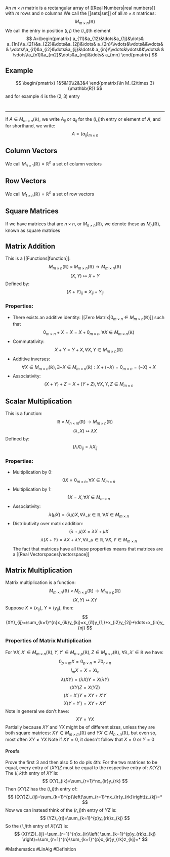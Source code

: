 An $m\times n$ matrix is a rectangular array of [[Real Numbers|real numbers]] with $m$ rows and $n$ columns
We call the [[sets|set]] of all $m\times n$ matrices:
$$
M_{m\times n}(\mathbb{R})
$$
We call the entry in position $(i,j)$ the $(i,j)$th element
$$
A=\begin{pmatrix}
a_{11}&a_{12}&\dots&a_{1j}&\dots& a_{1n}\\a_{21}&a_{22}&\dots&a_{2j}&\dots& a_{2n}\\\vdots&\vdots&&\vdots& & \vdots\\a_{i1}&a_{i2}&\dots&a_{ij}&\dots& a_{in}\\\vdots&\vdots&&\vdots& & \vdots\\a_{n1}&a_{m2}&\dots&a_{mj}&\dots& a_{mn}
\end{pmatrix}
$$
## Example
$$
\begin{pmatrix}
1&5&10\\2&3&4
\end{pmatrix}\in M_{2\times 3}(\mathbb{R})
$$
and for example $4$ is the $(2,3)$ entry 
# 
___
If $A\in M_{m\times n}(\mathbb{R})$, we write $A_{ij}$ or $a_{ij}$ for the $(i,j)$th entry or element of $A$, and for shorthand, we write:
$$
A=(a_{ij})_{m\times n}
$$
## Column Vectors
We call $M_{n\times 1}(\mathbb{R})=\mathbb{R}^n$ a set of column vectors
## Row Vectors
We call $M_{1\times n}(\mathbb{R})=\mathbb{R}^n$ a set of row vectors
## Square Matrices
If we have matrices that are $n\times n$, or $M_{n\times n}(\mathbb{R})$, we denote these as $M_{n}(\mathbb{R})$, known as square matrices
## Matrix Addition
This is a [[Functions|function]]:
$$
M_{m\times n}(\mathbb{R})\times M_{m\times n}(\mathbb{R})\to M_{m\times n}(\mathbb{R})
$$
$$
 (X,Y)\mapsto X+Y
$$
Defined by:
$$
(X+Y)_{ij}=X_{ij}+Y_{ij}
$$
### Properties:
- There exists an additive identity: [[Zero Matrix|$0_{m\times n}\in M_{m\times n}(\mathbb{R})$]] such that
$$
0_{m\times n}+X=X=X+0_{m\times n},\,\forall X \in M_{m\times n}(\mathbb{R})
$$
- Commutativity:
$$
X+Y=Y+X,\forall X,Y\in M_{m\times n}(\mathbb{R})
$$
- Additive inverses:
$$
\forall X \in M_{m\times n}(\mathbb{R}),\exists-X\in M_{m\times n}(\mathbb{R}):X+(-X)=0_{m\times n}=(-X)+X
$$
- Associativity:
$$
(X+Y)+Z=X+(Y+Z),\forall X,Y,Z\in M_{m\times n}
$$
## Scalar Multiplication
This is a function:
$$
\mathbb{R}\times M_{n\times m}(\mathbb{R})\to M_{m\times n}(\mathbb{R})
$$
$$
(\lambda,X)\mapsto\lambda X
$$
Defined by:
$$
(\lambda X)_{ij}=\lambda X_{ij}
$$
### Properties:
- Multiplication by 0:
$$
0X=0_{m\times n},\forall X \in M_{m\times n}
$$
- Multiplication by 1:
$$
1X=X,\forall X \in M_{m\times n}
$$
- Associativity:
$$
\lambda(\mu X)=(\lambda\mu)X,\forall\lambda,\mu \in \mathbb{R},\forall X \in M_{m\times n}
$$
- Distributivity over matrix addition:
$$
(\lambda+\mu)X=\lambda X+\mu X
$$
$$
\lambda(X+Y)=\lambda X+\lambda Y,\forall\lambda,\mu \in \mathbb{R},\forall X,Y \in M_{m\times n}
$$
The fact that matrices have all these properties means that matrices are a [[Real Vectorspaces|vectorspace]]
## Matrix Multiplication
Matrix multiplication is a function:
$$
M_{m\times n}(\mathbb{R})\times M_{n\times p}(\mathbb{R})\to M_{m\times p}(\mathbb{R})
$$
$$
(X,Y)\mapsto XY
$$
Suppose $X=(x_{ij})$, $Y=(y_{ij})$, then:
$$
(XY)_{ij}=\sum_{k=1}^{n}x_{ik}y_{kj}=x_{i1}y_{1j}+x_{i2}y_{2j}+\dots+x_{in}y_{nj}
$$
### Properties of Matrix Multiplication
For $\forall X,X'\in M_{m\times n}(\mathbb{R}),Y,Y'\in M_{n\times p}(\mathbb{R}),Z\in M_{p\times r}(\mathbb{R})$, $\forall\lambda,\lambda'\in\mathbb{R}$ we have:
$$
0_{p\times m}X=0_{p\times n}=Z0_{r\times n}
$$
$$
I_{m}X=X=XI_{n}
$$
$$
\lambda(XY)=(\lambda X)Y=X(\lambda Y)
$$
$$
(XY)Z=X(YZ)
$$
$$
 (X+X')Y=XY+X'Y
$$
$$
X(Y+Y')=XY+XY'
$$
Note in general we don't have:
$$
XY=YX
$$
Partially because $XY$ and $YX$ might be of different sizes, unless they are both square matrices: $XY\in M_{m\times m}(\mathbb{R})$ and $YX \in M_{n\times n}(\mathbb{R})$, but even so, most often $XY\neq YX$ 
Note if $XY=0$, it doesn't follow that $X=0$ or $Y=0$ 
#### Proofs
Prove the first $\hspace{0pt}3$ and then also $\hspace{0pt}5$ to do pls
4th: 
For the two matrices to be equal, every entry of $(XY)Z$ must be equal to the respective entry of: $X(YZ)$
The $(i,k)$th entry of $XY$ is:
$$
(XY)_{ik}=\sum_{r=1}^nx_{ir}y_{rk}
$$
Then $(XY)Z$ has the $(i,j)$th entry of:
$$
((XY)Z)_{ij}=\sum_{k=1}^{p}\left(\sum_{r=1}^nx_{ir}y_{rk}\right)z_{kj}=*
$$
Now we can instead think of the $(r,j)$th entry of $YZ$ is:
$$
(YZ)_{rj}=\sum_{k=1}^{p}y_{rk}z_{kj}
$$
So the $(i,j)$th entry of $X(YZ)$ is:
$$
(X(YZ))_{ij}=\sum_{r=1}^{n}x_{ir}\left( \sum_{k=1}^{p}y_{rk}z_{kj} \right)=\sum_{r=1}^{n}\sum_{k=1}^{p}x_{ir}y_{rk}z_{kj}=*
$$



#Mathematics #LinAlg #Definition